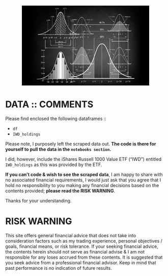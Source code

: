 <p align="center">
  <img width="400" height="250" src="https://github.com/sobcza11/Value_in_Vogue/blob/main/_other/data_read_me.jpg">
</p>


# DATA :: COMMENTS
Please find enclosed the following dataframes ::
  * `df`
  * `IWD_holdings`


Please note, I purposely left the scraped data out. **The code is there for yourself to pull the data in the `notebooks section`.**

I did, however, include the iShares Russell 1000 Value ETF (“IWD”) entitled `IWD_holdings` as this was provided by the ETF.

**If you can’t code & wish to see the scraped data**, I am happy to share with no associated financial requirements, I would just ask that you agree that I hold no responsibility to you making any financial decisions based on the contents provided; **please read the RISK WARNING**.

Thanks for your understanding. 
 

# RISK WARNING
This site offers general financial advice that does not take into consideration factors such as my trading experience, personal objectives / goals, financial means, or risk tolerance. If your seeking financial advice, the contents herein should not serve as financial advise & I am not responsible for any loses accrued from these contents. It is suggested that you seek advice from a professional financial advisor. Keep in mind that past performance is no indication of future results.

